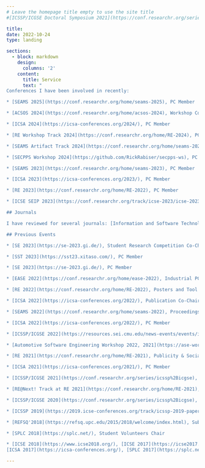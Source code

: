 ```yaml
---
# Leave the homepage title empty to use the site title
#[ICSSP/ICGSE Doctoral Symposium 2021](https://conf.researchr.org/series/icssp%2Bicgse), PC Member

title:
date: 2022-10-24
type: landing

sections:
  - block: markdown
    design:
      columns: '2'
    content:
      title: Service
      text: "
Conferences I have been involved in recently:

* [SEAMS 2025](https://conf.researchr.org/home/seams-2025), PC Member

* [ACSOS 2024](https://conf.researchr.org/home/acsos-2024), Workshop Co-Chair

* [ICSA 2024](https://icsa-conferences.org/2024/), PC Member

* [RE Workshop Track 2024](https://conf.researchr.org/home/RE-2024), PC Member

* [SEAMS Artifact Track 2024](https://conf.researchr.org/home/seams-2024), PC Member

* [SECPPS Workshop 2024](https://github.com/RickRabiser/secpps-ws), PC Member

* [SEAMS 2023](https://conf.researchr.org/home/seams-2023), PC Member

* [ICSA 2023](https://icsa-conferences.org/2023/), PC Member

* [RE 2023](https://conf.researchr.org/home/RE-2022), PC Member

* [ICSE SEIP 2023](https://conf.researchr.org/track/icse-2023/icse-2023-SEIP), PC Member

## Journals

I have reviewed for several journals: [Information and Software Technology](https://www.sciencedirect.com/journal/information-and-software-technology), [Communications of the ACM](https://cacm.acm.org/), [Empirical Software Engineering](https://www.springer.com/journal/10664), [Journal of Systems & Software](https://www.journals.elsevier.com/journal-of-systems-and-software), [IEEE Software](https://www.computer.org/csdl/magazine/so), [Journal of Software: Evolution and Process](https://onlinelibrary.wiley.com/journal/20477481), [Requirements Engineering](https://link.springer.com/journal/766), ...

## Previous Events

* [SE 2023](https://se-2023.gi.de/), Student Research Competition Co-Chair

* [SST 2023](https://sst23.xitaso.com/), PC Member

* [SE 2023](https://se-2023.gi.de/), PC Member

* [EASE 2022](https://conf.researchr.org/home/ease-2022), Industrial PC Co-Chair

* [RE 2022](https://conf.researchr.org/home/RE-2022), Posters and Tool Demo Co-Chair

* [ICSA 2022](https://icsa-conferences.org/2022/), Publication Co-Chair

* [SEAMS 2022](https://conf.researchr.org/home/seams-2022), Proceedings Chair

* [ICSA 2022](https://icsa-conferences.org/2022/), PC Member

* [ICSSP/ICGSE 2022](https://resources.sei.cmu.edu/news-events/events/icssp/), PC Member

* [Automotive Software Engineering Workshop 2022, 2021](https://ase-workshop.github.io/2022/), PC Member

* [RE 2021](https://conf.researchr.org/home/RE-2021), Publicity & Social Media Chair

* [ICSA 2021](https://icsa-conferences.org/2021/), PC Member

* [ICSSP/ICGSE 2021](https://conf.researchr.org/series/icssp%2Bicgse), PC Member

* [RE@Next! Track at RE 2021](https://conf.researchr.org/home/RE-2021), PC Member

* [ICSSP/ICGSE 2020](https://conf.researchr.org/series/icssp%2Bicgse), PC Member

* [ICSSP 2019](https://2019.icse-conferences.org/track/icssp-2019-papers), PC Member

* [REFSQ'2018](https://refsq.upc.edu/2015/2018/welcome/index.html), Sub-Reviewer

* [SPLC 2018](https://splc.net/), Student Volunteers Chair

* [ICSE 2018](https://www.icse2018.org/), [ICSE 2017](https://icse2017.gatech.edu/),
[ICSA 2017](https://icsa-conferences.org/), [SPLC 2017](https://splc.net/), Student Volunteer"

---
```

